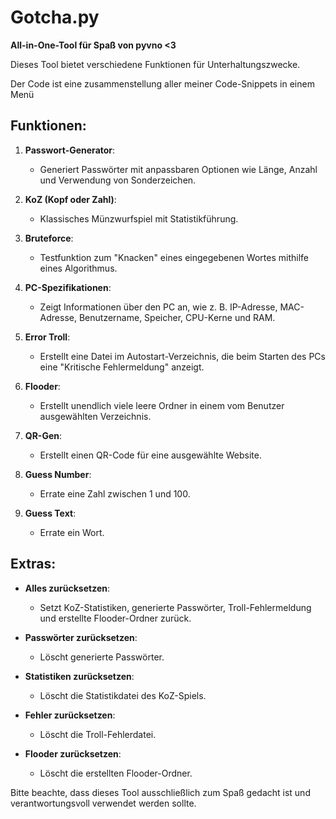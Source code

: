 # Gotcha.py

**All-in-One-Tool für Spaß von pyvno <3**

Dieses Tool bietet verschiedene Funktionen für Unterhaltungszwecke.

Der Code ist eine zusammenstellung aller meiner Code-Snippets in einem Menü

## Funktionen:

1. **Passwort-Generator**:
   - Generiert Passwörter mit anpassbaren Optionen wie Länge, Anzahl und Verwendung von Sonderzeichen.

2. **KoZ (Kopf oder Zahl)**:
   - Klassisches Münzwurfspiel mit Statistikführung.

3. **Bruteforce**:
   - Testfunktion zum "Knacken" eines eingegebenen Wortes mithilfe eines Algorithmus.

4. **PC-Spezifikationen**:
   - Zeigt Informationen über den PC an, wie z. B. IP-Adresse, MAC-Adresse, Benutzername, Speicher, CPU-Kerne und RAM.

5. **Error Troll**:
   - Erstellt eine Datei im Autostart-Verzeichnis, die beim Starten des PCs eine "Kritische Fehlermeldung" anzeigt.

6. **Flooder**:
   - Erstellt unendlich viele leere Ordner in einem vom Benutzer ausgewählten Verzeichnis.

7. **QR-Gen**:
   - Erstellt einen QR-Code für eine ausgewählte Website.

8. **Guess Number**:
   - Errate eine Zahl zwischen 1 und 100.

9. **Guess Text**:
   - Errate ein Wort.

## Extras:

- **Alles zurücksetzen**:
  - Setzt KoZ-Statistiken, generierte Passwörter, Troll-Fehlermeldung und erstellte Flooder-Ordner zurück.

- **Passwörter zurücksetzen**:
  - Löscht generierte Passwörter.

- **Statistiken zurücksetzen**:
  - Löscht die Statistikdatei des KoZ-Spiels.

- **Fehler zurücksetzen**:
  - Löscht die Troll-Fehlerdatei.

- **Flooder zurücksetzen**:
  - Löscht die erstellten Flooder-Ordner.

Bitte beachte, dass dieses Tool ausschließlich zum Spaß gedacht ist und verantwortungsvoll verwendet werden sollte.
